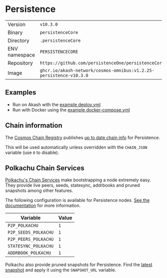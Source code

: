 # Persistence

| | |
|---|---|
|Version|`v10.3.0`|
|Binary|`persistenceCore`|
|Directory|`.persistenceCore`|
|ENV namespace|`PERSISTENCECORE`|
|Repository|`https://github.com/persistenceOne/persistenceCore`|
|Image|`ghcr.io/akash-network/cosmos-omnibus:v1.2.25-persistence-v10.3.0`|

## Examples

- Run on Akash with the [example deploy.yml](./deploy.yml)
- Run with Docker using the [example docker-compose.yml](./docker-compose.yml)

## Chain information

The [Cosmos Chain Registry](https://github.com/cosmos/chain-registry) publishes [up to date chain info](https://raw.githubusercontent.com/cosmos/chain-registry/master/persistence/chain.json) for Persistence.

This will be used automatically unless overridden with the `CHAIN_JSON` variable (use `0` to disable).

## Polkachu Chain Services

[Polkachu's Chain Services](https://www.polkachu.com/networks/persistence) make bootstrapping a node extremely easy. They provide live peers, seeds, statesync, addrbooks and pruned snapshots among other features.

The following configuration is available for Persistence nodes. [See the documentation](../README.md#polkachu-services) for more information.

|Variable|Value|
|---|---|
|`P2P_POLKACHU`|`1`|
|`P2P_SEEDS_POLKACHU`|`1`|
|`P2P_PEERS_POLKACHU`|`1`|
|`STATESYNC_POLKACHU`|`1`|
|`ADDRBOOK_POLKACHU`|`1`|

Polkachu also provide pruned snapshots for Persistence. Find the [latest snapshot](https://polkachu.com/tendermint_snapshots/persistence) and apply it using the `SNAPSHOT_URL` variable.
